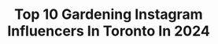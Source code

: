 ---
title: Top 10 Gardening Instagram Influencers In Toronto In 2024
description: >-
  Find top gardening Instagram influencers in Toronto in 2024. Most popular hashtags: #gardening #garden #toronto #reelsinstagram.
platform: Instagram
hits: 7
text_top: Analyze the top-rated Instagram accounts on inBeat.
text_bottom: inBeat aggregates 7 Instagram influencers like this in Toronto, Canada for you to contact.
profiles:
  - username: "moeenmoe"
    fullname: >-
      Moeen Abuzaid معين ابوزيد
    bio: >-
      📍 Toronto Chef 🇵🇸🇯🇴 Palestinian-Jordanian, NYC for 10yrs. Paying homage to Arabic cuisine by creating with @the_broken_english DM for private events.
    location: "Canada"
    followers: 38190
    engagement: 153
    commentsToLikes: 0.018436
    id: ck0vxblg2y3j80i19wpy5fdmi
    verified: false
    hashtags: "#chefsroll, #gourmetartistry, #professionalchefs, #vegan"
  - username: "daviddtsfx"
    fullname: >-
      David Marti
    bio: >-
      Life is what you write on it. SFX make-up artist, PAN'S LABYRINTH. Barcelona. Co-owner of DDTSFX with the amazing Montse Ribe. Info@ddtsfx.com.
    location: "Canada"
    followers: 98319
    engagement: 219
    commentsToLikes: 0.020182
    id: ck55oas5n7zfn0i11e7rshykg
    verified: false
    hashtags: "#javierbotet, #sweden, #artwork, #memories"
  - username: "reena.dhillonn"
    fullname: >-
      Reena Dhillon
    bio: >-
      A touch of fashion mixed with a sprinkle of life🧿 Everyday outfits, Decor & Beauty Toronto🇨🇦
    location: "Canada"
    followers: 102683
    engagement: 31
    commentsToLikes: 0.207041
    id: cks8aqh31upnk0j2323qrx0p7
    verified: false
    hashtags: "#homedesign, #ootd, #coffeetable, #homedecor"
  - username: "natalieast"
    fullname: >-
      Natalie Ast
    bio: >-
      👩🏼‍⚖️ Fashion-blogging lawyer 👠 inspiring you to find your style, beauty + home decor aesthetic📍 toronto 💌mail@natalieast.com
    location: "Canada"
    followers: 19864
    engagement: 50
    commentsToLikes: 0.176503
    id: clu24noyjrtbo0k08h4whouta
    verified: false
    hashtags: "#sezane, #workwearstyle, #aritzia, #workwear"
  - username: "notmarcanthony"
    fullname: >-
      Marc-Anthony Sinagoga
    bio: >-
      Stand-Up & Sketch
    location: "Canada"
    followers: 131160
    engagement: 1436
    commentsToLikes: 0.032126
    id: ck6tpydleoby40j718kfczeod
    verified: false
    hashtags: "#italiancontent, #italiancomedy, #tradition, #italian"
  - username: "laura.ullock"
    fullname: >-
      Laura Ullock | Vancouver Food & Lifestyle
    bio: >-
      Your Source for Food, Fun Things To Do & Travel 📍Vancouver, Lower Mainland & beyond ✍️ ullocklaura@gmail.com
    location: "Canada"
    followers: 53528
    engagement: 2624
    commentsToLikes: 0.218061
    id: clnjn0nomo6py0j08373n0511
    verified: false
    hashtags: "#vancouverfoodie, #vancouver, #surreybc, #britishcolumbia"
  - username: "mylittlesecrets_ca"
    fullname: >-
      Natalie Ho
    bio: >-
      sharing my life's little secrets my home #mylittleurbancottage featured on: @hgtvcanada collabs & UGC 🌐 www.mylittlesecrets.ca
    location: "Canada"
    followers: 25777
    engagement: 87
    commentsToLikes: 0.492952
    id: ck13cuqyd29h20i19wo35cqos
    verified: false
    hashtags: "#lightingupdate, #hereshow, #hhpartner, #wellnessdelivered"
  - username: "antoniovalenteflowers"
    fullname: >-
      Antonio Valente Flowers
    bio: >-
      📺 Gardening expert on CTV’s Your Morning ⁣ 🌸 How-To’s in story highlights ⁣ 📍 Ontario, Canada⁣ 🌱 Specialty seeds now available
    location: "Canada"
    followers: 41410
    engagement: 292
    commentsToLikes: 0.036454
    id: ck0w6j69i8t6z0i19ezril67v
    verified: false
    hashtags: "#christmas, #christmasdecor, #holiday, #yesimfine"
  - username: "notmarcanthony"
    fullname: >-
      Marc-Anthony Sinagoga
    bio: >-
      Stand-Up & Sketch
    location: "Canada"
    followers: 131160
    engagement: 1436
    commentsToLikes: 0.032126
    id: ck6tpydleoby40j718kfczeod
    verified: false
    hashtags: "#italiancontent, #italiancomedy, #tradition, #italian"
  - username: "microflowerfarm"
    fullname: >-
      Galena • Urban Flower & Food Garden • Education
    bio: >-
      💐Flower farmer on 6000 sq ft 🌸Passions: no-till growing, pollinators & helping others create gardens! Local Flowers & Online Classes👇🏼 🌲Vancouver WA
    location: "Canada"
    followers: 152711
    engagement: 198
    commentsToLikes: 0.038833
    id: ckrni54ovguap0j239r9pskcl
    verified: false
    hashtags: "#flowergarden, #gardentips, #ranunculus, #dahliaseason"
---